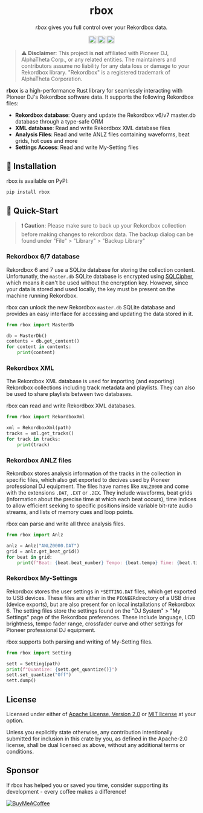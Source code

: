 <p align="center">
  <h1 align="center">rbox</h1>
</p>

<p align="center">
  <i>rbox</i> gives you full control over your Rekordbox data.
</p>

<p align="center">
  <a title="GitHub" target="_blank" href="https://github.com/dylanljones/rbox"><img alt="Crates.io" src="https://img.shields.io/badge/github-8da0cb?style=for-the-badge&labelColor=555555&logo=github" style="height:20px;"></a>
  <a title="Python" target="_blank" href="https://pypi.org/project/rbox/"><img alt="PyPI" src="https://img.shields.io/pypi/v/rbox.svg?style=for-the-badge&color=fc8d62&logo=python" style="height:20px;"></a>
  <a title="Docs" target="_blank" href="https://docs.rs/rbox"><img src="https://img.shields.io/badge/docs.rs-rbox-66c2a5?style=for-the-badge&labelColor=555555&logo=docs.rs" style="height:20px;"></a>
</p>


> **⚠️ Disclaimer**: This project is **not** affiliated with Pioneer DJ, AlphaTheta Corp., or any related entities.
> The maintainers and contributors assume no liability for any data loss or damage to your Rekordbox library.
> "Rekordbox" is a registered trademark of AlphaTheta Corporation.

**rbox** is a high-performance Rust library for seamlessly interacting with Pioneer DJ's Rekordbox software data.
It supports the following Rekordbox files:

- **Rekordbox database**: Query and update the Rekordbox v6/v7 master.db database through a type-safe ORM
- **XML database**: Read and write Rekordbox XML database files
- **Analysis Files**: Read and write ANLZ files containing waveforms, beat grids, hot cues and more
- **Settings Access**: Read and write My-Setting files


## 🔧 Installation

rbox is available on PyPI:
```bash
pip install rbox
```


## 🚀 Quick-Start

> **❗ Caution**:
> Please make sure to back up your Rekordbox collection before making changes to rekordbox data.
> The backup dialog can be found under "File" > "Library" > "Backup Library"

### Rekordbox 6/7 database

Rekordbox 6 and 7 use a SQLite database for storing the collection content.
Unfortunatly, the `master.db` SQLite database is encrypted using
[SQLCipher][sqlcipher], which means it can't be used without the encryption key.
However, since your data is stored and used locally, the key must be present on the
machine running Rekordbox.

rbox can unlock the new Rekordbox `master.db` SQLite database and provides
an easy interface for accessing and updating the data stored in it.

```python
from rbox import MasterDb

db = MasterDb()
contents = db.get_content()
for content in contents:
    print(content)
```


### Rekordbox XML

The Rekordbox XML database is used for importing (and exporting) Rekordbox collections
including track metadata and playlists. They can also be used to share playlists
between two databases.

rbox can read and write Rekordbox XML databases.

```python
from rbox import RekordboxXml

xml = RekordboxXml(path)
tracks = xml.get_tracks()
for track in tracks:
    print(track)
```


### Rekordbox ANLZ files

Rekordbox stores analysis information of the tracks in the collection in specific files,
which also get exported to decives used by Pioneer professional DJ equipment. The files
have names like `ANLZ0000` and come with the extensions `.DAT`, `.EXT` or `.2EX`.
They include waveforms, beat grids (information about the precise time at which
each beat occurs), time indices to allow efficient seeking to specific positions
inside variable bit-rate audio streams, and lists of memory cues and loop points.

rbox can parse and write all three analysis files.

```python
from rbox import Anlz

anlz = Anlz("ANLZ0000.DAT")
grid = anlz.get_beat_grid()
for beat in grid:
    print(f"Beat: {beat.beat_number} Tempo: {beat.tempo} Time: {beat.time}")
```


### Rekordbox My-Settings

Rekordbox stores the user settings in `*SETTING.DAT` files, which get exported to USB
devices. These files are either in the `PIONEER`directory of a USB drive
(device exports), but are also present for on local installations of Rekordbox 6.
The setting files store the settings found on the "DJ System" > "My Settings" page of
the Rekordbox preferences. These include language, LCD brightness, tempo fader range,
crossfader curve and other settings for Pioneer professional DJ equipment.

rbox supports both parsing and writing of My-Setting files.

```python
from rbox import Setting

sett = Setting(path)
print(f"Quantize: {sett.get_quantize()}")
sett.set_quantize("Off")
sett.dump()
```


## License

Licensed under either of [Apache License, Version 2.0][LICENSE-APACHE] or [MIT license][LICENSE-MIT] at your option.

Unless you explicitly state otherwise, any contribution intentionally submitted
for inclusion in this crate by you, as defined in the Apache-2.0 license, shall
be dual licensed as above, without any additional terms or conditions.


## Sponsor

If rbox has helped you or saved you time, consider supporting its development - every coffee makes a difference!

[![BuyMeACoffee](https://raw.githubusercontent.com/pachadotdev/buymeacoffee-badges/main/bmc-white.svg)](https://www.buymeacoffee.com/dylanljones)

[sqlcipher]: https://www.zetetic.net/sqlcipher/open-source/
[LICENSE-MIT]: https://github.com/dylanljones/rbox/blob/main/LICENSE-MIT
[LICENSE-APACHE]: https://github.com/dylanljones/rbox/blob/main/LICENSE-APACHE
